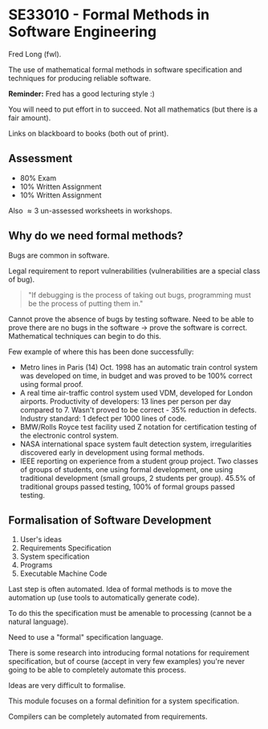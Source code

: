 SE33010 - Formal Methods in Software Engineering
================================================

Fred Long (fwl). 

The use of mathematical formal methods in software specification and techniques for producing reliable software.

**Reminder:** Fred has a good lecturing style :)

You will need to put effort in to succeed. Not all mathematics (but there is a fair amount).

Links on blackboard to books (both out of print).


Assessment
----------

* 80% Exam
* 10% Written Assignment
* 10% Written Assignment

Also $\approx 3$ un-assessed worksheets in workshops.


Why do we need formal methods?
------------------------------

Bugs are common in software.

Legal requirement to report vulnerabilities (vulnerabilities are a special class of bug).

> "If debugging is the process of taking out bugs, programming must be the process of putting them in."

Cannot prove the absence of bugs by testing software. Need to be able to prove there are no bugs in the software $\rightarrow$ prove the software is correct. Mathematical techniques can begin to do this.

Few example of where this has been done successfully:

* Metro lines in Paris (14) Oct. 1998 has an automatic train control system was developed on time, in budget and was proved to be 100% correct using formal proof.
* A real time air-traffic control system used VDM, developed for London airports. Productivity of developers: 13 lines per person per day compared to 7. Wasn't proved to be correct - 35% reduction in defects. Industry standard: 1 defect per 1000 lines of code.
* BMW/Rolls Royce test facility used Z notation for certification testing of the electronic control system.
* NASA international space system fault detection system, irregularities discovered early in development using formal methods.
* IEEE reporting on experience from a student group project. Two classes of groups of students, one using formal development, one using traditional development (small groups, 2 students per group). 45.5% of traditional groups passed testing, 100% of formal groups passed testing.


Formalisation of Software Development
-------------------------------------

1. User's ideas
2. Requirements Specification
3. System specification
4. Programs
5. Executable Machine Code

Last step is often automated. Idea of formal methods is to move the automation up (use tools to automatically generate code).

To do this the specification must be amenable to processing (cannot be a natural language).

Need to use a "formal" specification language.

There is some research into introducing formal notations for requirement specification, but of course (accept in very few examples) you're never going to be able to completely automate this process.

Ideas are very difficult to formalise.

This module focuses on a formal definition for a system specification.

Compilers can be completely automated from requirements.
